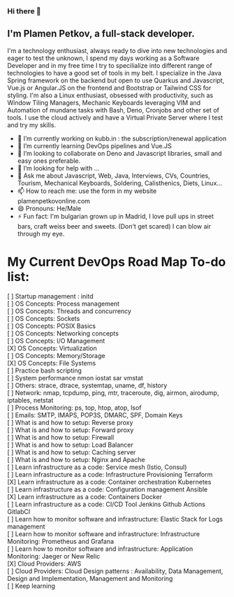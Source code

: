 ### Hi there 👋

## I'm Plamen Petkov, a full-stack developer.
I'm a technology enthusiast, always ready to dive into new technologies and eager to test the unknown, I spend my days working as a Software Developer and in my free time I try to specilialize into different range of technologies to have a good set of tools in my belt. I specialize in the Java Spring framework on the backend but open to use Quarkus and Javascript, Vue.js or Angular.JS on the frontend and Bootstrap or Tailwind CSS for styling. I'm also a Linux enthusiast, obsessed with productivity, such as Window Tiling Managers, Mechanic Keyboards leveraging VIM and Automation of mundane tasks with Bash, Deno, Cronjobs and other set of tools. I use the cloud actively and have a Virtual Private Server where I test and try my skills.


- 🔭 I’m currently working on kubb.in : the subscription/renewal application
- 🌱 I’m currently learning DevOps pipelines and Vue.JS
- 👯 I’m looking to collaborate on Deno and Javascript libraries, small and easy ones preferable.
- 🤔 I’m looking for help with ...
- 💬 Ask me about Javascript, Web, Java, Interviews, CVs, Countries, Tourism, Mechanical Keyboards, Soldering, Calisthenics, Diets, Linux...
- 📫 How to reach me: use the form in my website plamenpetkovonline.com
- 😄 Pronouns: He/Male
- ⚡ Fun fact: I'm bulgarian grown up in Madrid, I love pull ups in street bars, craft weiss beer and sweets. (Don't get scared) I can blow air through my eye.

# My Current DevOps Road Map To-do list:  
[ ] Startup management : initd    
[ ] OS Concepts: Process management    
[ ] OS Concepts: Threads and concurrency     
[ ] OS Concepts: Sockets    
[ ] OS Concepts: POSIX Basics   
[ ] OS Concepts: Networking concepts     
[ ] OS Concepts: I/O Management     
[X] OS Concepts: Virtualization    
[ ] OS Concepts: Memory/Storage    
[X] OS Concepts: File Systems   
[ ] Practice bash scripting    
[ ] System performance nmon iostat sar vmstat    
[ ] Others: strace, dtrace, systemtap, uname, df, history    
[ ] Network: nmap, tcpdump, ping, mtr, traceroute, dig, airmon, airodump, iptables, netstat    
[ ] Process Monitoring: ps, top, htop, atop, lsof    
[ ] Emails: SMTP, IMAPS, POP3S, DMARC, SPF, Domain Keys    
[ ] What is and how to setup: Reverse proxy     
[ ] What is and how to setup: Forward proxy    
[ ] What is and how to setup: Firewall    
[ ] What is and how to setup: Load Balancer     
[ ] What is and how to setup: Caching server    
[ ] What is and how to setup: Nginx and Apache    
[ ] Learn infrastructure as a code: Service mesh (Istio, Consul)     
[ ] Learn infrastructure as a code: Infrastructure Provisioning Terraform   
[X] Learn infrastructure as a code: Container orchestration Kubernetes   
[ ] Learn infrastructure as a code: Configuration management Ansible   
[X] Learn infrastructure as a code: Containers Docker   
[ ] Learn infrastructure as a code:  CI/CD Tool Jenkins Github Actions GitlabCI   
[ ] Learn how to monitor software and infrastructure: Elastic Stack for Logs management   
[ ] Learn how to monitor software and infrastructure: Infrastructure Monitoring: Prometheus and Grafana   
[ ] Learn how to monitor software and infrastructure: Application Monitoring: Jaeger or New Relic   
[X] Cloud Providers: AWS   
[ ] Cloud Providers: Cloud Design patterns : Availability, Data Management, Design and Implementation, Management and Monitoring    
[ ] Keep learning  
